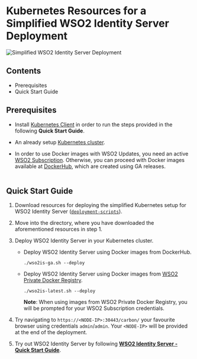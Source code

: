 # Kubernetes Resources for a Simplified WSO2 Identity Server Deployment

![Simplified WSO2 Identity Server Deployment](wso2is-simplified.png)

## Contents

* Prerequisites
* Quick Start Guide

## Prerequisites

* Install [Kubernetes  Client](https://kubernetes.io/docs/tasks/tools/install-kubectl/) in order to run the steps
provided in the following **Quick Start Guide**.

* An already setup [Kubernetes cluster](https://kubernetes.io/docs/setup).

* In order to use Docker images with WSO2 Updates, you need an active [WSO2 Subscription](https://wso2.com/subscription).
Otherwise, you can proceed with Docker images available at [DockerHub](https://hub.docker.com/u/wso2/), which are created using GA releases.<br><br>

## Quick Start Guide

1. Download resources for deploying the simplified Kubernetes setup for WSO2 Identity Server ([`deployment-scripts`](deployment-scripts)).

2. Move into the directory, where you have downloaded the aforementioned resources in step 1.

3. Deploy WSO2 Identity Server in your Kubernetes cluster.

    * Deploy WSO2 Identity Server using Docker images from DockerHub.
    
        ```
        ./wso2is-ga.sh --deploy
        ```
    
    * Deploy WSO2 Identity Server using Docker images from [WSO2 Private Docker Registry](https://docker.wso2.com/).
    
        ```
        ./wso2is-latest.sh --deploy
        ```
      **Note**: When using images from WSO2 Private Docker Registry, you will be prompted for your WSO2 Subscription credentials.

4. Try navigating to `https://<NODE-IP>:30443/carbon/` your favourite browser using credentials `admin`/`admin`.
Your `<NODE-IP>` will be provided at the end of the deployment.

5. Try out WSO2 Identity Server by following **[WSO2 Identity Server - Quick Start Guide](https://is.docs.wso2.com/en/5.10.0/)**.

